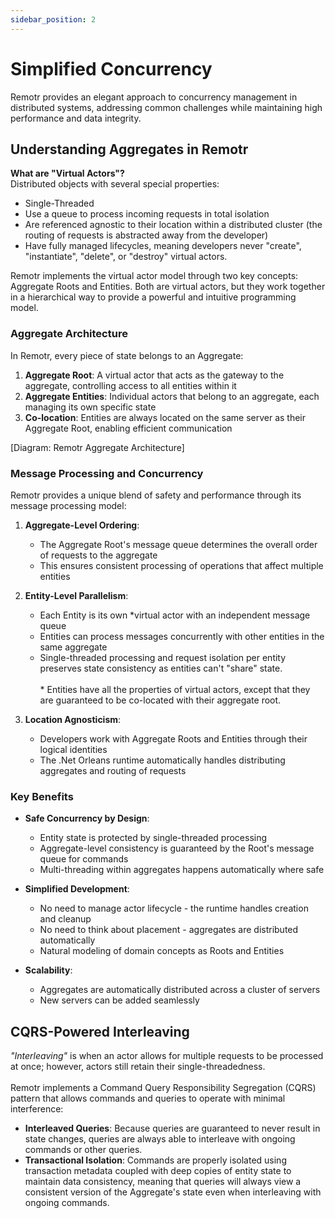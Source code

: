 ```yaml
---
sidebar_position: 2
---
```


# Simplified Concurrency

Remotr provides an elegant approach to concurrency management in distributed systems, addressing common challenges while maintaining high performance and data integrity.

## Understanding Aggregates in Remotr

**What are "Virtual Actors"?**\
Distributed objects with several special properties:
- Single-Threaded
- Use a queue to process incoming requests in total isolation
- Are referenced agnostic to their location within a distributed cluster (the routing of requests is abstracted away from the developer)
- Have fully managed lifecycles, meaning developers never "create", "instantiate", "delete", or "destroy" virtual actors.

Remotr implements the virtual actor model through two key concepts: Aggregate Roots and Entities. Both are virtual actors, but they work together in a hierarchical way to provide a powerful and intuitive programming model.

### Aggregate Architecture

In Remotr, every piece of state belongs to an Aggregate:

1. **Aggregate Root**: A virtual actor that acts as the gateway to the aggregate, controlling access to all entities within it
2. **Aggregate Entities**: Individual actors that belong to an aggregate, each managing its own specific state
3. **Co-location**: Entities are always located on the same server as their Aggregate Root, enabling efficient communication

[Diagram: Remotr Aggregate Architecture]
<!-- Insert diagram showing:
     - Aggregate Root with its message queue
     - Multiple Entity actors within the aggregate
     - Message flow from external sources through Root to Entities
     - Co-location on a single server -->

### Message Processing and Concurrency

Remotr provides a unique blend of safety and performance through its message processing model:

1. **Aggregate-Level Ordering**: 
   - The Aggregate Root's message queue determines the overall order of requests to the aggregate
   - This ensures consistent processing of operations that affect multiple entities

2. **Entity-Level Parallelism**:
   - Each Entity is its own *virtual actor with an independent message queue
   - Entities can process messages concurrently with other entities in the same aggregate
   - Single-threaded processing and request isolation per entity preserves state consistency as entities can't "share" state.\
   \
      \* Entities have all the properties of virtual actors, except that they are guaranteed to be co-located with their aggregate root.

3. **Location Agnosticism**:
   - Developers work with Aggregate Roots and Entities through their logical identities
   - The .Net Orleans runtime automatically handles distributing aggregates and routing of requests

### Key Benefits

- **Safe Concurrency by Design**: 
  - Entity state is protected by single-threaded processing
  - Aggregate-level consistency is guaranteed by the Root's message queue for commands
  - Multi-threading within aggregates happens automatically where safe

- **Simplified Development**:
  - No need to manage actor lifecycle - the runtime handles creation and cleanup
  - No need to think about placement - aggregates are distributed automatically
  - Natural modeling of domain concepts as Roots and Entities

- **Scalability**:
  - Aggregates are automatically distributed across a cluster of servers
  - New servers can be added seamlessly

## CQRS-Powered Interleaving

*"Interleaving"* is when an actor allows for multiple requests to be processed at once; however, actors still retain their single-threadedness.\
\
Remotr implements a Command Query Responsibility Segregation (CQRS) pattern that allows commands and queries to operate with minimal interference:

- **Interleaved Queries**: Because queries are guaranteed to never result in state changes, queries are always able to interleave with ongoing commands or other queries. 
- **Transactional Isolation**: Commands are properly isolated using transaction metadata coupled with deep copies of entity state to maintain data consistency, meaning that queries will always view a consistent version of the Aggregate's state even when interleaving with ongoing commands.
